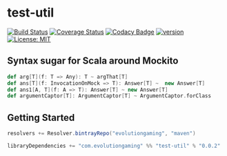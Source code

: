 # test-util
[![Build Status](https://travis-ci.org/evolution-gaming/test-util.svg)](https://travis-ci.org/evolution-gaming/test-util)
[![Coverage Status](https://coveralls.io/repos/evolution-gaming/test-util/badge.svg)](https://coveralls.io/r/evolution-gaming/test-util)
[![Codacy Badge](https://api.codacy.com/project/badge/Grade/5a268ddaf673460f894cc824d636a567)](https://www.codacy.com/manual/evolution-gaming/test-util?utm_source=github.com&amp;utm_medium=referral&amp;utm_content=evolution-gaming/test-util&amp;utm_campaign=Badge_Grade)
[![version](https://api.bintray.com/packages/evolutiongaming/maven/test-util/images/download.svg) ](https://bintray.com/evolutiongaming/maven/test-util/_latestVersion)
[![License: MIT](https://img.shields.io/badge/License-MIT-yellowgreen.svg)](https://opensource.org/licenses/MIT)

## Syntax sugar for Scala around Mockito

```scala
def arg[T](f: T => Any): T ~ argThat[T]
def ans[T](f: InvocationOnMock => T): Answer[T] ~  new Answer[T]
def ans1[A, T](f: A => T): Answer[T] ~ new Answer[T]
def argumentCaptor[T]: ArgumentCaptor[T] ~ ArgumentCaptor.forClass 
```

## Getting Started

```scala
resolvers += Resolver.bintrayRepo("evolutiongaming", "maven")

libraryDependencies += "com.evolutiongaming" %% "test-util" % "0.0.2"
``` 